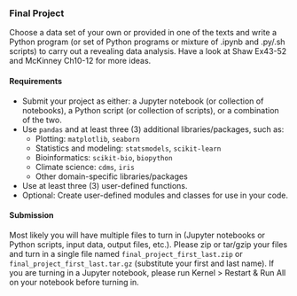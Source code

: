 ### Final Project

Choose a data set of your own or provided in one of the texts and write a Python program (or set of Python programs or mixture of .ipynb and .py/.sh scripts) to carry out a revealing data analysis. Have a look at Shaw Ex43-52 and McKinney Ch10-12 for more ideas.

#### Requirements

* Submit your project as either: a Jupyter notebook (or collection of notebooks), a Python script (or collection of scripts), or a combination of the two.
* Use `pandas` and at least three (3) additional libraries/packages, such as:
	- Plotting: `matplotlib`, `seaborn`
	- Statistics and modeling: `statsmodels`, `scikit-learn`
	- Bioinformatics: `scikit-bio`, `biopython`
	- Climate science: `cdms`, `iris`
	- Other domain-specific libraries/packages
* Use at least three (3) user-defined functions.
* Optional: Create user-defined modules and classes for use in your code.

#### Submission

Most likely you will have multiple files to turn in (Jupyter notebooks or Python scripts, input data, output files, etc.). Please zip or tar/gzip your files and turn in a single file named `final_project_first_last.zip` or `final_project_first_last.tar.gz` (substitute your first and last name). If you are turning in a Jupyter notebook, please run Kernel > Restart & Run All on your notebook before turning in.
